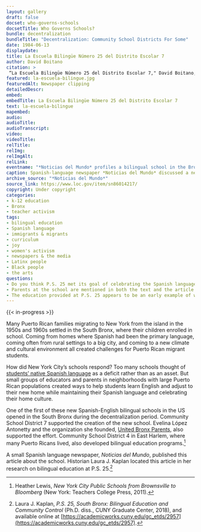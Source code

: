 ```yaml
--- 
layout: gallery
draft: false
docset: who-governs-schools
docsetTitle: Who Governs Schools?
bundle: decentralization
bundleTitle: "Decentralization: Community School Districts For Some"
date: 1984-06-13
displaydate: 
title: La Escuela Bilingüe Número 25 del Distrito Escolar 7
author: David Boitano
citation: >
 “La Escuela Bilingüe Número 25 del Distrito Escolar 7," David Boitano, in New York City Civil Rights History Project, Accessed: [Month Day, Year], https://nyccivilrightshistory.org/gallery/la-escuela-bilingue.
featured: la-escuela-bilingue.jpg
featuredAlt: Newspaper clipping
detailedDescr: 
embed: 
embedTitle: La Escuela Bilingüe Número 25 del Distrito Escolar 7
text: la-escuela-bilingue
mapembed: 
audio: 
audioTitle: 
audioTranscript: 
video: 
videoTitle: 
relTitle: 
relImg: 
relImgAlt: 
relLink: 
eventname: "*Noticias del Mundo* profiles a bilingual school in the Bronx."
caption: Spanish-language newspaper *Noticias del Mundo* discussed a new Spanish-English bilingual school in the Bronx and interviewed its principal, Luis Cartagena. 
archive_source: "*Noticias del Mundo*"
source_link: https://www.loc.gov/item/sn86014217/
copyright: Under copyright
categories: 
- k-12 education
- Bronx
- teacher activism
tags: 
- bilingual education
- Spanish language
- immigrants & migrants
- curriculum
- joy
- women's activism
- newspapers & the media
- Latinx people
- Black people
- the arts
questions: 
- Do you think P.S. 25 met its goal of celebrating the Spanish language and Latinx cultures? What evidence can you find in the article? 
- Parents at the school are mentioned in both the text and the article. How does this article’s discussion of parents compare to the approach to parents taken in [A Day’s Work in a New York Public School](/gallery/a-days-work)?
- The education provided at P.S. 25 appears to be an early example of what educators today call “culturally sustaining pedagogy,” or teaching that respects and builds on the cultures that children bring with them to school. Has your school been culturally sustaining for you? What suggestions do you have to make it more so?
--- 
```


{{< in-progress >}}

Many Puerto Rican families migrating to New York from the island in the 1950s and 1960s settled in the South Bronx, where their children enrolled in school. Coming from homes where Spanish had been the primary language, coming often from rural settings to a big city, and coming to a new climate and cultural environment all created challenges for Puerto Rican migrant students.

How did New York City’s schools respond? Too many schools thought of [students’ native Spanish language](/gallery/puerto-ricans/) as a deficit rather than as an asset. But small groups of educators and parents in neighborhoods with large Puerto Rican populations created ways to help students learn English and adjust to their new home while maintaining their Spanish language and celebrating their home culture.

One of the first of these new Spanish-English bilingual schools in the US opened in the South Bronx during the decentralization period. Community School District 7 supported the creation of the new school. Evelina López Antonetty and the organization she founded, [United Bronx Parents](/topics/black-latina-women/united-bronx-parents), also supported the effort. Community School District 4 in East Harlem, where many Puerto Ricans lived, also developed bilingual education programs.[^1]  

A small Spanish language newspaper, *Noticias del Mundo*, published this article about the school. Historian Laura J. Kaplan located this article in her research on bilingual education at P.S. 25.[^2]

[^1]: Heather Lewis, *New York City Public Schools from Brownsville to Bloomberg* (New York: Teachers College Press, 2011).

[^2]: Laura J. Kaplan, *P.S. 25, South Bronx: Bilingual Education and Community Control* (Ph.D. diss., CUNY Graduate Center, 2018), and available online at [https://academicworks.cuny.edu/gc_etds/2957](https://academicworks.cuny.edu/gc_etds/2957).
